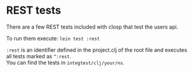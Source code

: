 # REST tests

There are a few REST tests included with closp that test the users api. 

To run them execute:  `lein test :rest`  
  
`:rest` is an identifier defined in the project.clj of the root file and executes all tests marked as `^:rest`.  
You can find the tests in `integtest/clj/your/ns`.